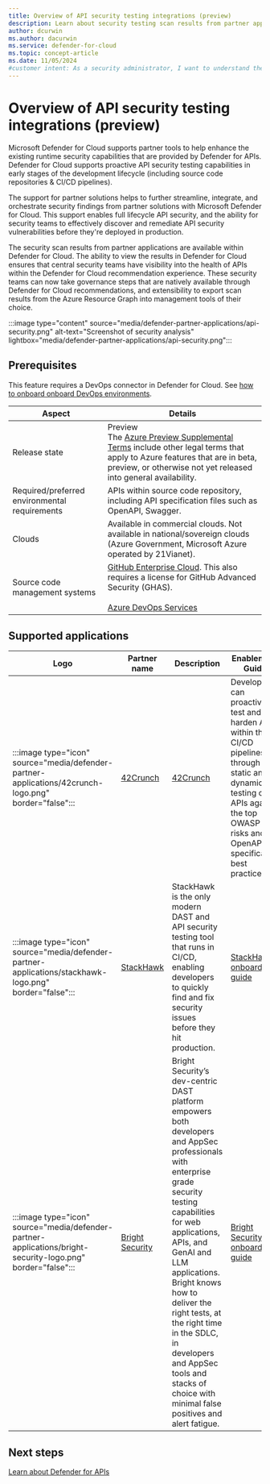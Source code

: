 ```yaml
---
title: Overview of API security testing integrations (preview)
description: Learn about security testing scan results from partner applications within Microsoft Defender for Cloud.
author: dcurwin
ms.author: dacurwin
ms.service: defender-for-cloud
ms.topic: concept-article
ms.date: 11/05/2024
#customer intent: As a security administrator, I want to understand the integration of API security testing tools so that I can enhance the security of our APIs.
---
```


# Overview of API security testing integrations (preview)

Microsoft Defender for Cloud supports partner tools to help enhance the existing runtime security capabilities that are provided by Defender for APIs. Defender for Cloud supports proactive API security testing capabilities in early stages of the development lifecycle (including source code repositories & CI/CD pipelines).

The support for partner solutions helps to further streamline, integrate, and orchestrate security findings from partner solutions with Microsoft Defender for Cloud. This support enables full lifecycle API security, and the ability for security teams to effectively discover and remediate API security vulnerabilities before they're deployed in production.

The security scan results from partner applications are available within Defender for Cloud. The ability to view the results in Defender for Cloud ensures that central security teams have visibility into the health of APIs within the Defender for Cloud recommendation experience. These security teams can now take governance steps that are natively available through Defender for Cloud recommendations, and extensibility to export scan results from the Azure Resource Graph into management tools of their choice.

:::image type="content" source="media/defender-partner-applications/api-security.png" alt-text="Screenshot of security analysis" lightbox="media/defender-partner-applications/api-security.png":::

## Prerequisites

This feature requires a DevOps connector in Defender for Cloud. See [how to onboard onboard DevOps environments](devops-support.md).

| Aspect | Details |
|--|--|
| Release state | Preview <br> The [Azure Preview Supplemental Terms](https://azure.microsoft.com/support/legal/preview-supplemental-terms/) include other legal terms that apply to Azure features that are in beta, preview, or otherwise not yet released into general availability. |
| Required/preferred environmental requirements | APIs within source code repository, including API specification files such as OpenAPI, Swagger. |
| Clouds | Available in commercial clouds. Not available in national/sovereign clouds (Azure Government, Microsoft Azure operated by 21Vianet). |
| Source code management systems | [GitHub Enterprise Cloud](https://docs.github.com/enterprise-cloud@latest/admin/overview/about-github-enterprise-cloud). This also requires a license for GitHub Advanced Security (GHAS). <br> <br > [Azure DevOps Services](https://azure.microsoft.com/products/devops/) |

## Supported applications

| Logo | Partner name | Description | Enablement Guide |
|--|--|--|--|
| :::image type="icon" source="media/defender-partner-applications/42crunch-logo.png" border="false"::: | [42Crunch](https://aka.ms/APISecurityTestingPartnershipIgnite2023)| [42Crunch](https://aka.ms/APISecurityTestingPartnershipIgnite2023) | Developers can proactively test and harden APIs within their CI/CD pipelines through static and dynamic testing of APIs against the top OWASP API risks and OpenAPI specification best practices. | [42Crunch onboarding guide](onboarding-guide-42crunch.md) |
| :::image type="icon" source="media/defender-partner-applications/stackhawk-logo.png" border="false"::: | [StackHawk](https://aka.ms/APISecurityTestingPRStackHawk) | StackHawk is the only modern DAST and API security testing tool that runs in CI/CD, enabling developers to quickly find and fix security issues before they hit production. | [StackHawk onboarding guide](https://aka.ms/APISecurityTestingOnboardingGuideStackHawk) |
| :::image type="icon" source="media/defender-partner-applications/bright-security-logo.png" border="false":::  | [Bright Security](https://aka.ms/APISecurityTestingPRBrightSecurity) | Bright Security’s dev-centric DAST platform empowers both developers and AppSec professionals with enterprise grade security testing capabilities for web applications, APIs, and GenAI and LLM applications. Bright knows how to deliver the right tests, at the right time in the SDLC, in developers and AppSec tools and stacks of choice with minimal false positives and alert fatigue. | [Bright Security onboarding guide](https://aka.ms/APISecurityTestingOnboardingGuideBrightSecurity) |

## Next steps

[Learn about Defender for APIs](defender-for-apis-introduction.md)
